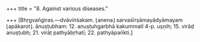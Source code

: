 +++
title = "8. Against various diseases."

+++
[Bhṛgvan̄giras.—dvāviṅśakam. ⌊anena⌋ sarvaśīrṣāmayādyāmayam ⌊apākarot⌋. ānuṣṭubham: 12. anuṣṭuhgarbhā kakummatī 4-p. uṣṇih; 15. virāḍ anuṣṭubh; 21. virāṭ pathyābṛhatī; 22. pathyāpan̄kti.]